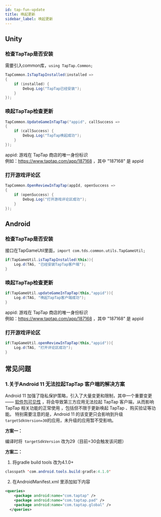 ```yaml
---
id: tap-fun-update
title: 唤起更新
sidebar_label: 唤起更新
---
```

## Unity

### 检查TapTap是否安装

需要引入common库，`using TapTap.Common;`

```cs
TapCommon.IsTapTapInstalled(installed =>
{
    if (installed) {
        Debug.Log("TapTap已经安装");
    }
});

```




### 唤起TapTap检查更新

```cs
TapCommon.UpdateGameInTapTap("appid", callSuccess =>
{
    if (callSuccess) {
        Debug.Log("TapTap唤起成功");
    }
});
```
appid: 游戏在 TapTap 商店的唯一身份标识  
例如：https://www.taptap.com/app/187168 ，其中 "187168" 是 appid


### 打开游戏评论区

```cs
TapCommon.OpenReviewInTapTap(appId, openSuccess =>
{
    if (openSuccess) {
        Debug.Log("打开游戏评论区成功");
    }
});

```

## Android

### 检查TapTap是否安装

接口在TapGameUtil里面，`import com.tds.common.utils.TapGameUtil;`

```java
if(TapGameUtil.isTapTapInstalled(this)){
    Log.d(TAG, "已经安装TapTap客户端");
}
```


### 唤起TapTap检查更新

```java
if(TapGameUtil.updateGameInTapTap(this,"appid")){
    Log.d(TAG, "唤起TapTap客户端成功");
}
```
appid: 游戏在 TapTap 商店的唯一身份标识  
例如：https://www.taptap.com/app/187168 ，其中 "187168" 是 appid


### 打开游戏评论区

```java
if(TapGameUtil.openReviewInTapTap(this,"appid")){
    Log.d(TAG, "打开评论区成功");
}

```

## 常见问题

### **1.关于Android 11 无法拉起TapTap 客户端的解决方案** ###

Android 11 加强了隐私保护策略，引入了大量变更和限制，其中一个重要变更 —— [软件包可见性](https://developer.android.com/about/versions/11/privacy/package-visibility) ，将会导致第三方应用无法拉起 TapTap 客户端，从而影响TapTap 相关功能的正常使用 ，包括但不限于更新唤起 TapTap 、购买验证等功能。
特别需要注意的是，Android 11 的该变更只会影响到升级` targetSdkVersion=30 `的应用，未升级的应用暂不受影响。

**方案一：**

编译时将` targetSdkVersion` 改为29（目前=30会触发该问题）

**方案二：**

1. 将gradle build tools 改为4.1.0+
```java
classpath 'com.android.tools.build:gradle:4.1.0'
```

2. 在AndroidManifest.xml 里添加如下内容
```xml
<queries>
    <package android:name="com.taptap" />
    <package android:name="com.taptap.pad" />
    <package android:name="com.taptap.global" />
  </queries>
```